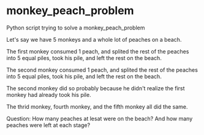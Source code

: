 # monkey_peach_problem
Python script trying to solve a monkey_peach_problem

Let's say we have 5 monkeys and a whole lot of peaches on a beach.

The first monkey consumed 1 peach, and splited the rest of the peaches into 5 equal piles, took his pile, and left the rest on the beach.

The second monkey consumed 1 peach, and splited the rest of the peaches into 5 equal piles, took his pile, and left the rest on the beach.

The second monkey did so probably because he didn't realize the first monkey had already took his pile.

The thrid monkey, fourth monkey, and the fifth monkey all did the same.


Question:  How many peaches at lesat were on the beach? And how many peaches were left at each stage?
